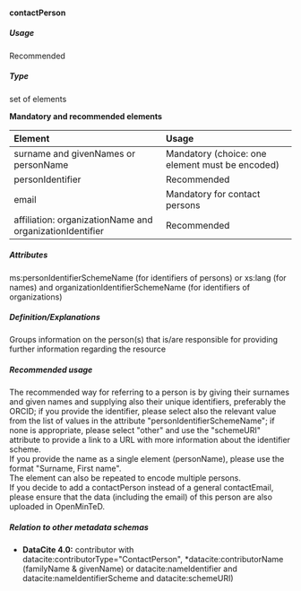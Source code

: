 #### contactPerson

##### Usage

Recommended

##### Type

set of elements

**Mandatory and recommended elements**

| Element | Usage |
| :--- | :--- |
| surname and givenNames or personName | Mandatory \(choice: one element must be encoded\) |
| personIdentifier | Recommended |
| email | Mandatory for contact persons |
| affiliation: organizationName and organizationIdentifier | Recommended |

##### Attributes

ms:personIdentifierSchemeName \(for identifiers of persons\) or xs:lang \(for names\) and organizationIdentifierSchemeName \(for identifiers of organizations\)

##### Definition/Explanations

Groups information on the person\(s\) that is/are responsible for providing further information regarding the resource

##### Recommended usage

The recommended way for referring to a person is by giving their surnames and given names and supplying also their unique identifiers, preferably the ORCID; if you provide the identifier, please select also the relevant value from the list of values in the attribute "personIdentifierSchemeName"; if none is appropriate, please select "other" and use the "schemeURI" attribute to provide a link to a URL with more information about the identifier scheme.  
If you provide the name as a single element \(personName\), please use the format "Surname, First name".  
The element can also be repeated to encode multiple persons.  
If you decide to add a contactPerson instead of a general contactEmail, please ensure that the data \(including the email\) of this person are also uploaded in OpenMinTeD.

##### Relation to other metadata schemas

* **DataCite 4.0:** contributor with datacite:contributorType="ContactPerson", \*datacite:contributorName \(familyName & givenName\) or datacite:nameIdentifier and datacite:nameIdentifierScheme and datacite:schemeURI\)



